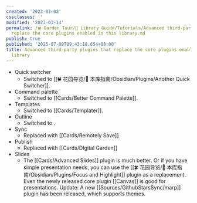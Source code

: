 ```yaml
---
created: '2023-03-02'
cssclasses: ''
modified: '2023-03-14'
permalink: /🍀 Garden Tour/🧰 Library Guide/Tutorials/Advanced third-party plugins that
  replace the core plugins enabled in this library.md
publish: true
published: '2025-07-09T09:43:18.654+08:00'
title: Advanced third-party plugins that replace the core plugins enabled in this
  library
---
```

- Quick switcher
	- Switched to [[🍀 花园导览/🧰 本库指南/Obsidian/Plugins/Another Quick Switcher]].
- Command palette
	- Switched to [[Cards/Better Command Palette]].
- Templates
	- Switched to [[Cards/Templater]].
- Outline
	- Switched to .
- Sync
	- Replaced with [[Cards/Remotely Save]]
- Publish
	- Replaced with [[Cards/DIgital Garden]]
- Slides
	- The [[Cards/Advanced Slides]] plugin is much better. Or if you have simple presentation needs, you can use the [[🍀 花园导览/🧰 本库指南/Obsidian/Plugins/Focus and Highlight]] plugin as a replacement. Even the newly released core plugin [[Canvas]] is good for presentations. Update: A new [[Sources/GithubStarsSync/marp]] plugin has been released, which supports themes. 